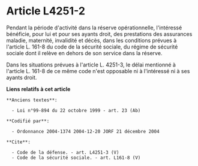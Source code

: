 # Article L4251-2

Pendant la période d'activité dans la réserve opérationnelle, l'intéressé bénéficie, pour lui et pour ses ayants droit, des
prestations des assurances maladie, maternité, invalidité et décès, dans les conditions prévues à l'article L. 161-8 du code
de la sécurité sociale, du régime de sécurité sociale dont il relève en dehors de son service dans la réserve. 

Dans les situations prévues à l'article L. 4251-3, le délai mentionné à l'article L. 161-8 de ce même code n'est opposable ni
à l'intéressé ni à ses ayants droit.

**Liens relatifs à cet article**

	**Anciens textes**:

	  - Loi n°99-894 du 22 octobre 1999 - art. 23 (Ab)

	**Codifié par**:

	  - Ordonnance 2004-1374 2004-12-20 JORF 21 décembre 2004

	**Cite**:

	  - Code de la défense. - art. L4251-3 (V)
	  - Code de la sécurité sociale. - art. L161-8 (V)
